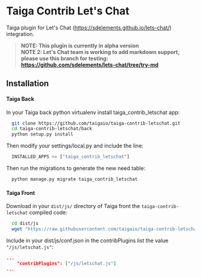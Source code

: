 Taiga Contrib Let's Chat
========================

Taiga plugin for Let's Chat (https://sdelements.github.io/lets-chat/) integration.

> **NOTE: This plugin is currently in alpha version**  
> **NOTE 2: Let's Chat team is working to add markdown support, please use this branch for testing: https://github.com/sdelements/lets-chat/tree/try-md**

Installation
------------

#### Taiga Back

In your Taiga back python virtualenv install taiga_contrib_letschat app:

```bash
  git clone https://github.com/taigaio/taiga-contrib-letschat.git
  cd taiga-contrib-letschat/back
  python setup.py install
```

Then modify your settings/local.py and include the line:

```python
  INSTALLED_APPS += ["taiga_contrib_letschat"]
```

Then run the migrations to generate the new need table:

```bash
  python manage.py migrate taiga_contrib_letschat
```

#### Taiga Front

Download in your `dist/js/` directory of Taiga front the `taiga-contrib-letschat` compiled code:

```bash
  cd dist/js
  wget "https://raw.githubusercontent.com/taigaio/taiga-contrib-letschat/master/front/dist/letschat.js"
```

Include in your dist/js/conf.json in the contribPlugins list the value `"/js/letschat.js"`:

```json
...
    "contribPlugins": ["/js/letschat.js"]
...
```
